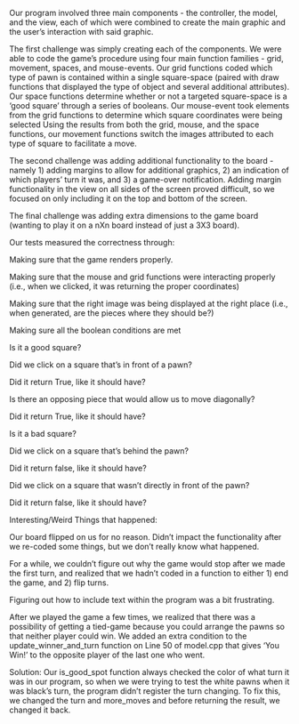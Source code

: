 Our program involved three main components - the controller, the model, and the view, each of which were combined to create the main graphic and the user’s interaction with said graphic. 



The first challenge was simply creating each of the components. We were able to code the game’s procedure using four main function families - grid, movement, spaces, and mouse-events. Our grid functions coded which type of pawn is contained within a single square-space (paired with draw functions that displayed the type of object and several additional attributes). Our space functions determine whether or not a targeted square-space is a ‘good square’ through a series of booleans. Our mouse-event took elements from the grid functions to determine which square coordinates were being selected  Using the results from both the grid, mouse, and the space functions, our movement functions switch the images attributed to each type of square to facilitate a move. 



The second challenge was adding additional functionality to the board - namely 1) adding margins to allow for additional graphics, 2) an indication of which players’ turn it was, and 3) a game-over notification. Adding margin functionality in the view on all sides of the screen proved difficult, so we focused on only including it on the top and bottom of the screen. 



The final challenge was adding extra dimensions to the game board (wanting to play it on a nXn board instead of just a 3X3 board). 



Our tests measured the correctness through:

Making sure that the game renders properly.

Making sure that the mouse and grid functions were interacting properly (i.e., when we clicked, it was returning the proper coordinates)

Making sure that the right image was being displayed at the right place (i.e., when generated, are the pieces where they should be?) 

Making sure all the boolean conditions are met

Is it a good square?

Did we click on a square that’s in front of a pawn?

Did it return True, like it should have?

Is there an opposing piece that would allow us to move diagonally?

Did it return True, like it should have?

Is it a bad square?

Did we click on a square that’s behind the pawn? 

Did it return false, like it should have?

Did we click on a square that wasn’t directly in front of the pawn?

Did it return false, like it should have?





Interesting/Weird Things that happened:

Our board flipped on us for no reason. Didn’t impact the functionality after we re-coded some things, but we don’t really know what happened. 

For a while, we couldn’t figure out why the game would stop after we made the first turn, and realized that we hadn’t coded in a function to either 1) end the game, and 2) flip turns. 

Figuring out how to include text within the program was a bit frustrating. 

After we played the game a few times, we realized that there was a possibility of getting a tied-game because you could arrange the pawns so that neither player could win. We added an extra condition to the update_winner_and_turn function on Line 50 of model.cpp that gives ‘You Win!’ to the opposite player of the last one who went. 

Solution: Our is_good_spot function always checked the color of what turn it was in our program, so when we were trying to test the white pawns when it was black’s turn, the program didn’t register the turn changing. To fix this, we changed the turn and more_moves and before returning the result, we changed it back. 